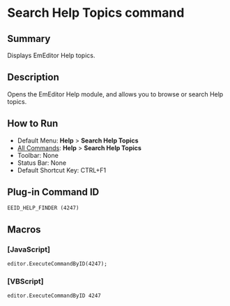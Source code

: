 # Search Help Topics command

## Summary

Displays EmEditor Help topics.

## Description

Opens the EmEditor Help module, and allows you to browse or search Help topics.

## How to Run

- Default Menu: **Help** \> **Search Help Topics**
- [All Commands](../tools/all_commands): **Help** >
**Search Help Topics**
- Toolbar: None
- Status Bar: None
- Default Shortcut Key: CTRL+F1

## Plug-in Command ID

```
EEID_HELP_FINDER (4247)```

## Macros

### \[JavaScript\]

```
editor.ExecuteCommandByID(4247);
```

### \[VBScript\]

```
editor.ExecuteCommandByID 4247
```
